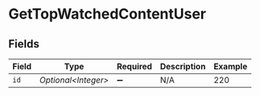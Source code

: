 # GetTopWatchedContentUser


## Fields

| Field                | Type                 | Required             | Description          | Example              |
| -------------------- | -------------------- | -------------------- | -------------------- | -------------------- |
| `id`                 | *Optional\<Integer>* | :heavy_minus_sign:   | N/A                  | 220                  |